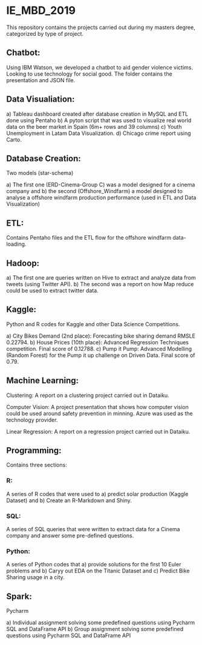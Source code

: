 # IE_MBD_2019

This repository contains the projects carried out during my masters degree, categorized by type of project.

## Chatbot:

Using IBM Watson, we developed a chatbot to aid gender violence victims. Looking to use technology for social good.
The folder contains the presentation and JSON file.

## Data Visualiation:

a) Tableau dashboard created after database creation in MySQL and ETL done using Pentaho
b) A pyton script that was used to visualize real world data on the beer market in Spain (6m+ rows and 39 columns)
c) Youth Unemployment in Latam Data Visualization.
d) Chicago crime report using Carto.

## Database Creation: 

Two models (star-schema)

a) The first one (ERD-Cinema-Group C) was a model designed for a cinema company and
b) the second (Offshore_Windfarm) a model designed to analyse a offshore windfarm production performance (used in ETL and Data Visualization)

## ETL: 

Contains Pentaho files and the ETL flow for the offshore windfarm data-loading.

## Hadoop:

a) The first one are queries written on Hive to extract and analyze data from tweets (using Twitter API).
b) The second was a report on how Map reduce could be used to extract twitter data.

## Kaggle: 

Python and R codes for Kaggle and other Data Science Competitions.

a) City Bikes Demand (2nd place): Forecasting bike sharing demand RMSLE 0.22794.
b) House Prices (10th place): Advanced Regression Techniques competition. Final score of 0.12788.
c) Pump it Pump: Advanced Modelling (Random Forest) for the Pump it up challenge on Driven Data. Final score of 0.79.

## Machine Learning: 

Clustering: A report on a clustering project carried out in Dataiku.

Computer Vision: A project presentation that shows how computer vision could be used around safety prevention in minning. Azure was used as the technology provider.

Linear Regression: A report on a regression project carried out in Dataiku.

## Programming: 

Contains three sections:

### R: 
A series of R codes that were used to a) predict solar production (Kaggle Dataset) and b) Create an R-Markdown and Shiny.

### SQL: 
A series of SQL queries that were written to extract data for a Cinema company and answer some pre-defined questions.

### Python: 
A series of Python codes that a) provide solutions for the first 10 Euler problems and b) Caryy out EDA on the Titanic Dataset and c) Predict Bike Sharing usage in a city.

## Spark: 

Pycharm

a) Individual assignment solving some predefined questions using Pycharm SQL and DataFrame API
b) Group assignment solving some predefined questions using Pycharm SQL and DataFrame API
